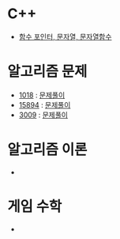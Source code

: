 # C++
- [함수 포인터, 문자열, 문자열함수](https://github.com/uniye/Jusin/tree/main/23/08)

# 알고리즘 문제
- [1018](https://www.acmicpc.net/problem/1018) : [문제풀이](https://github.com/uniye/Algorithm_code/blob/main/14week/1018.cpp)
- [15894](https://www.acmicpc.net/problem/15894) : [문제풀이](https://github.com/uniye/Algorithm_code/blob/main/14week/15894.cpp)
- [3009](https://www.acmicpc.net/problem/3009) : [문제풀이](https://github.com/uniye/Algorithm_code/blob/main/14week/3009.cpp)


# 알고리즘 이론
- []()


# 게임 수학
- []()
